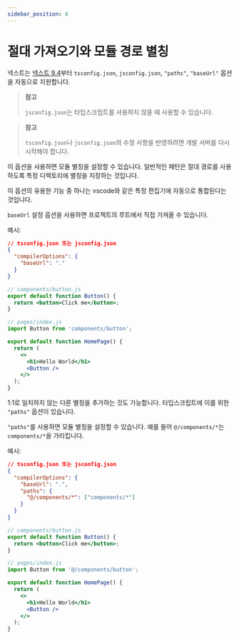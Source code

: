 ```yaml
---
sidebar_position: 8
---
```


# 절대 가져오기와 모듈 경로 별칭

넥스트는 [넥스트 9.4](https://nextjs.org/blog/next-9-4)부터 `tsconfig.json`, `jsconfig.json`, `"paths"`, `"baseUrl"` 옵션을 자동으로 지원합니다.

> **참고**
>
> `jsconfig.json`는 타입스크립트를 사용하지 않을 때 사용할 수 있습니다.

> **참고**
>
> `tsconfig.json`나 `jsconfig.json`의 수정 사항을 반영하려면 개발 서버를 다시 시작해야 합니다.

이 옵션을 사용하면 모듈 별칭을 설정할 수 있습니다. 일반적인 패턴은 절대 경로를 사용하도록 특정 디렉토리에 별칭을 지정하는 것입니다.

이 옵션의 유용한 기능 중 하나는 vscode와 같은 특정 편집기에 자동으로 통합된다는 것입니다.

`baseUrl` 설정 옵션을 사용하면 프로젝트의 루트에서 직접 가져올 수 있습니다.

예시:

```json
// tsconfig.json 또는 jsconfig.json
{
  "compilerOptions": {
    "baseUrl": "."
  }
}
```

```jsx
// components/button.js
export default function Button() {
  return <button>Click me</button>;
}
```

```jsx
// pages/index.js
import Button from 'components/button';

export default function HomePage() {
  return (
    <>
      <h1>Hello World</h1>
      <Button />
    </>
  );
}
```

1:1로 일치하지 않는 다른 별칭을 추가하는 것도 가능합니다. 타입스크립트에 이를 위한 `"paths"` 옵션이 있습니다.

`"paths"`를 사용하면 모듈 별칭을 설정할 수 있습니다. 예를 들어 `@/components/*`는 `components/*`을 가리킵니다.

예시:

```json
// tsconfig.json 또는 jsconfig.json
{
  "compilerOptions": {
    "baseUrl": ".",
    "paths": {
      "@/components/*": ["components/*"]
    }
  }
}
```

```jsx
// components/button.js
export default function Button() {
  return <button>Click me</button>;
}
```

```jsx
// pages/index.js
import Button from '@/components/button';

export default function HomePage() {
  return (
    <>
      <h1>Hello World</h1>
      <Button />
    </>
  );
}
```
